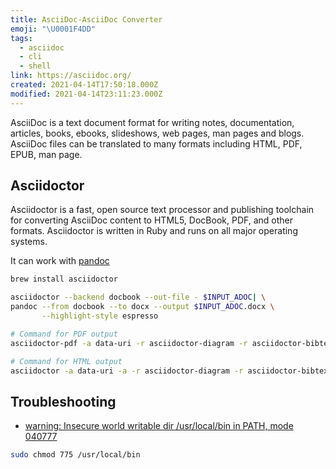 ```yaml
---
title: AsciiDoc-AsciiDoc Converter
emoji: "\U0001F4DD"
tags:
  - asciidoc
  - cli
  - shell
link: https://asciidoc.org/
created: 2021-04-14T17:50:18.000Z
modified: 2021-04-14T23:11:23.000Z
---
```


AsciiDoc is a text document format for writing notes, documentation, articles, books, ebooks, slideshows, web pages, man pages and blogs. AsciiDoc files can be translated to many formats including HTML, PDF, EPUB, man page.

## Asciidoctor

Asciidoctor is a fast, open source text processor and publishing toolchain for converting AsciiDoc content to HTML5, DocBook, PDF, and other formats. Asciidoctor is written in Ruby and runs on all major operating systems.

It can work with [pandoc](./pandoc.md)

```sh
brew install asciidoctor
```

```sh
asciidoctor --backend docbook --out-file - $INPUT_ADOC| \
pandoc --from docbook --to docx --output $INPUT_ADOC.docx \
       --highlight-style espresso

# Command for PDF output
asciidoctor-pdf -a data-uri -r asciidoctor-diagram -r asciidoctor-bibtex er.adoc

# Command for HTML output
asciidoctor -a data-uri -a -r asciidoctor-diagram -r asciidoctor-bibtex er.adoc
```

## Troubleshooting

- [warning: Insecure world writable dir /usr/local/bin in PATH, mode 040777](https://stackoverflow.com/questions/26711249/how-to-solve-insecure-world-writable-dir-usr-in-path-mode-040777-warning-on-rub)

```sh
sudo chmod 775 /usr/local/bin
```
